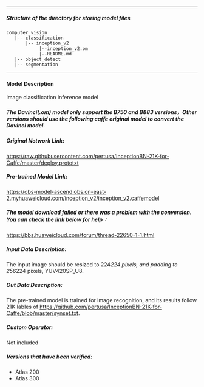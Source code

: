 *******************************************************************************
##### Structure of the directory for storing model files
```
computer_vision
   |-- classification
       |-- inception_v2
            |--inception_v2.om
            |--README.md
   |-- object_detect
   |-- segmentation
```
*******************************************************************************

#### Model Description

Image classification inference model

##### The Davinci(.om) model only support the B750 and B883 versions，Other versions should use the following caffe original model to convert the Davinci model.

##### Original Network Link:

https://raw.githubusercontent.com/pertusa/InceptionBN-21K-for-Caffe/master/deploy.prototxt

##### Pre-trained Model Link:

https://obs-model-ascend.obs.cn-east-2.myhuaweicloud.com/inception_v2/inception_v2.caffemodel

##### The model download failed or there was a problem with the conversion. You can check the link below for help：
https://bbs.huaweicloud.com/forum/thread-22650-1-1.html

##### Input Data Description:

The input image should be resized to 224*224 pixels, and padding to 256*224 pixels, YUV420SP_U8.

##### Out Data Description:

The pre-trained model is trained for image recognition, and its results follow 21K lables of https://github.com/pertusa/InceptionBN-21K-for-Caffe/blob/master/synset.txt.

##### Custom Operator:

Not included

##### Versions that have been verified: 

- Atlas 200
- Atlas 300
